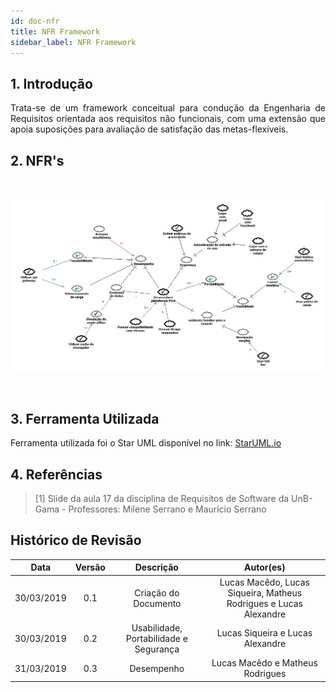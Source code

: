 ```yaml
---
id: doc-nfr
title: NFR Framework
sidebar_label: NFR Framework
---
```


## 1. Introdução

<p align="justify">Trata-se de um framework conceitual para condução da Engenharia de Requisitos orientada aos requisitos não funcionais, com uma extensão que apoia suposições para avaliação de satisfação das metas-flexíveis.</p>

## 2. NFR's

<br>

![NFR - Versão 0.1](assets/nfr.jpeg)

<br>

## 3. Ferramenta Utilizada

Ferramenta utilizada foi o Star UML disponível no link: 
[StarUML.io](http://staruml.io/)

## 4. Referências
>[1] Slide da aula 17 da disciplina de Requisitos de Software da UnB-Gama - Professores: Milene Serrano e Maurício Serrano

## Histórico de Revisão

| Data | Versão | Descrição | Autor(es) |
|:--:|:--:|:--:|:--:|
| 30/03/2019 | 0.1 | Criação do Documento | Lucas Macêdo, Lucas Siqueira, Matheus Rodrigues e Lucas Alexandre |
| 30/03/2019 | 0.2 | Usabilidade, Portabilidade e Segurança | Lucas Siqueira e Lucas Alexandre |
| 31/03/2019 | 0.3 | Desempenho | Lucas Macêdo e Matheus Rodrigues |